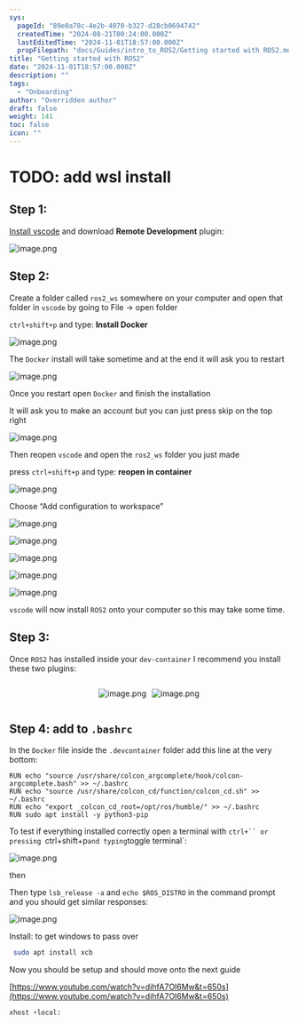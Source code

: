 ```yaml
---
sys:
  pageId: "89e0a78c-4e2b-4070-b327-d28cb0694742"
  createdTime: "2024-08-21T00:24:00.000Z"
  lastEditedTime: "2024-11-01T18:57:00.000Z"
  propFilepath: "docs/Guides/intro_to_ROS2/Getting started with ROS2.md"
title: "Getting started with ROS2"
date: "2024-11-01T18:57:00.000Z"
description: ""
tags:
  - "Onboarding"
author: "Overridden author"
draft: false
weight: 141
toc: false
icon: ""
---
```


# TODO: add wsl install

## Step 1:

[Install vscode](https://code.visualstudio.com/download) and download **Remote Development** plugin:

![image.png](https://prod-files-secure.s3.us-west-2.amazonaws.com/d518164a-d88e-44d1-a4ee-3adb3bd8bce0/efb52993-1881-4a40-b95e-6f020334f022/image.png?X-Amz-Algorithm=AWS4-HMAC-SHA256&X-Amz-Content-Sha256=UNSIGNED-PAYLOAD&X-Amz-Credential=ASIAZI2LB466WLYU5RP5%2F20250405%2Fus-west-2%2Fs3%2Faws4_request&X-Amz-Date=20250405T180938Z&X-Amz-Expires=3600&X-Amz-Security-Token=IQoJb3JpZ2luX2VjELn%2F%2F%2F%2F%2F%2F%2F%2F%2F%2FwEaCXVzLXdlc3QtMiJHMEUCIAvEUYhZL%2F%2BD6VDXkA8qJ%2BX%2FU5rBSDrwE3TpjKzRLWP1AiEAmIQ4sj6YjsXtQzyroujdDvuzjNjsinRahs6eHo4Bdcwq%2FwMIMhAAGgw2Mzc0MjMxODM4MDUiDKViTHbtmgstWkpuCCrcA0ZxUKPGrTTFTjQF9ov2EcTfFC6iKQjCKoDXNyoAlY0YTgpia2fMInkF%2FRcB3hrUgqtEPSIOO1oEkmzWmBa076BXiu4XCmZMgM7l%2F7CAGYJaGTkAX7yZxxJkYeI3GJeYQQkThDledSQpxYzVl3b66A1wcxpPSjWaBX3x97D9%2B%2FE19lxMSq9%2FpZsfWwmhCSUY2nZ5ZFPk1daOnXAgsUMuaYnc2bVR7ZgQy%2BH3DfT3sl%2FFDwqsIulVRoNkWFRJUvjx30q%2B%2BViSZSfHRlzQJ%2BzuHV2mxEucnf1LLwpm0Iilmzi8Vgk5bwOy1Up3Uf%2BazgEbI6x4hzjC3%2Fv6ZxSPY00SHzJdrAt%2F3L08JNKhjDWvayK8tFGkge7YtFHcYHDs7UCS9iGHsdRwaCFdaxBQw0zGUXfIQz0FbkME6I2Gp624d8cz%2B6iCWTzrfjidM%2F4qzjFbGXI5qshPcNhgUd19LTtb5a271vUmYVbv7jyPqFQgYW%2F2GSW%2Flk4w8DJAmxlnMSlDB%2BIWl15do%2Bc64r1e%2BonlmqE2FjALw82BAF3bfdhLBOX%2FE2Z2X7Odn0eXIu8g1jTZogPXhxkuRevKH0IHDpKY8%2FgF%2BptnLjm8d0OOEvYx6YIAwJjbB2%2B7ai8fwR7gMOjHxb8GOqUBcDkQPKFLCme3%2FoYa9MHyx%2FZcOPi6eABCprR5xiSrjRQsMQ72u%2BKXhWXj8l2G%2F%2FuLRmLi4FDeYYN9c5j4PXJPFxLzdwAu%2FG95iJ%2B5tcmrj5X6I8DFwQxiDC5eDFHbxaA5b5dx0DgA19XZPbbczbkGFykiAiP6dbGLSGkVFLc7f42l0ik0uqep83NiNbaMzRhoEJey4KFexHer%2BbTw5HvsLZr1NB4G&X-Amz-Signature=c0b075a9d0d57a2c971973533048e47521b5ab3e669e7d148e8f75d66088e57e&X-Amz-SignedHeaders=host&x-id=GetObject)

## Step 2:

Create a folder called `ros2_ws` somewhere on your computer and open that folder in `vscode` by going to File → open folder 

`ctrl+shift+p` and type: **Install Docker**

![image.png](https://prod-files-secure.s3.us-west-2.amazonaws.com/d518164a-d88e-44d1-a4ee-3adb3bd8bce0/2269dc0e-1cd5-47ff-bceb-c04ad9b2eab0/image.png?X-Amz-Algorithm=AWS4-HMAC-SHA256&X-Amz-Content-Sha256=UNSIGNED-PAYLOAD&X-Amz-Credential=ASIAZI2LB466WLYU5RP5%2F20250405%2Fus-west-2%2Fs3%2Faws4_request&X-Amz-Date=20250405T180938Z&X-Amz-Expires=3600&X-Amz-Security-Token=IQoJb3JpZ2luX2VjELn%2F%2F%2F%2F%2F%2F%2F%2F%2F%2FwEaCXVzLXdlc3QtMiJHMEUCIAvEUYhZL%2F%2BD6VDXkA8qJ%2BX%2FU5rBSDrwE3TpjKzRLWP1AiEAmIQ4sj6YjsXtQzyroujdDvuzjNjsinRahs6eHo4Bdcwq%2FwMIMhAAGgw2Mzc0MjMxODM4MDUiDKViTHbtmgstWkpuCCrcA0ZxUKPGrTTFTjQF9ov2EcTfFC6iKQjCKoDXNyoAlY0YTgpia2fMInkF%2FRcB3hrUgqtEPSIOO1oEkmzWmBa076BXiu4XCmZMgM7l%2F7CAGYJaGTkAX7yZxxJkYeI3GJeYQQkThDledSQpxYzVl3b66A1wcxpPSjWaBX3x97D9%2B%2FE19lxMSq9%2FpZsfWwmhCSUY2nZ5ZFPk1daOnXAgsUMuaYnc2bVR7ZgQy%2BH3DfT3sl%2FFDwqsIulVRoNkWFRJUvjx30q%2B%2BViSZSfHRlzQJ%2BzuHV2mxEucnf1LLwpm0Iilmzi8Vgk5bwOy1Up3Uf%2BazgEbI6x4hzjC3%2Fv6ZxSPY00SHzJdrAt%2F3L08JNKhjDWvayK8tFGkge7YtFHcYHDs7UCS9iGHsdRwaCFdaxBQw0zGUXfIQz0FbkME6I2Gp624d8cz%2B6iCWTzrfjidM%2F4qzjFbGXI5qshPcNhgUd19LTtb5a271vUmYVbv7jyPqFQgYW%2F2GSW%2Flk4w8DJAmxlnMSlDB%2BIWl15do%2Bc64r1e%2BonlmqE2FjALw82BAF3bfdhLBOX%2FE2Z2X7Odn0eXIu8g1jTZogPXhxkuRevKH0IHDpKY8%2FgF%2BptnLjm8d0OOEvYx6YIAwJjbB2%2B7ai8fwR7gMOjHxb8GOqUBcDkQPKFLCme3%2FoYa9MHyx%2FZcOPi6eABCprR5xiSrjRQsMQ72u%2BKXhWXj8l2G%2F%2FuLRmLi4FDeYYN9c5j4PXJPFxLzdwAu%2FG95iJ%2B5tcmrj5X6I8DFwQxiDC5eDFHbxaA5b5dx0DgA19XZPbbczbkGFykiAiP6dbGLSGkVFLc7f42l0ik0uqep83NiNbaMzRhoEJey4KFexHer%2BbTw5HvsLZr1NB4G&X-Amz-Signature=07f7bc2da86f36087ae8ff91556f4dfa1c98723767a9dac5dadbc586b8ceb5b3&X-Amz-SignedHeaders=host&x-id=GetObject)

The `Docker` install will take sometime and at the end it will ask you to restart

![image.png](https://prod-files-secure.s3.us-west-2.amazonaws.com/d518164a-d88e-44d1-a4ee-3adb3bd8bce0/ed233f78-be33-4b1f-b89c-9c346c0e961e/image.png?X-Amz-Algorithm=AWS4-HMAC-SHA256&X-Amz-Content-Sha256=UNSIGNED-PAYLOAD&X-Amz-Credential=ASIAZI2LB466WLYU5RP5%2F20250405%2Fus-west-2%2Fs3%2Faws4_request&X-Amz-Date=20250405T180938Z&X-Amz-Expires=3600&X-Amz-Security-Token=IQoJb3JpZ2luX2VjELn%2F%2F%2F%2F%2F%2F%2F%2F%2F%2FwEaCXVzLXdlc3QtMiJHMEUCIAvEUYhZL%2F%2BD6VDXkA8qJ%2BX%2FU5rBSDrwE3TpjKzRLWP1AiEAmIQ4sj6YjsXtQzyroujdDvuzjNjsinRahs6eHo4Bdcwq%2FwMIMhAAGgw2Mzc0MjMxODM4MDUiDKViTHbtmgstWkpuCCrcA0ZxUKPGrTTFTjQF9ov2EcTfFC6iKQjCKoDXNyoAlY0YTgpia2fMInkF%2FRcB3hrUgqtEPSIOO1oEkmzWmBa076BXiu4XCmZMgM7l%2F7CAGYJaGTkAX7yZxxJkYeI3GJeYQQkThDledSQpxYzVl3b66A1wcxpPSjWaBX3x97D9%2B%2FE19lxMSq9%2FpZsfWwmhCSUY2nZ5ZFPk1daOnXAgsUMuaYnc2bVR7ZgQy%2BH3DfT3sl%2FFDwqsIulVRoNkWFRJUvjx30q%2B%2BViSZSfHRlzQJ%2BzuHV2mxEucnf1LLwpm0Iilmzi8Vgk5bwOy1Up3Uf%2BazgEbI6x4hzjC3%2Fv6ZxSPY00SHzJdrAt%2F3L08JNKhjDWvayK8tFGkge7YtFHcYHDs7UCS9iGHsdRwaCFdaxBQw0zGUXfIQz0FbkME6I2Gp624d8cz%2B6iCWTzrfjidM%2F4qzjFbGXI5qshPcNhgUd19LTtb5a271vUmYVbv7jyPqFQgYW%2F2GSW%2Flk4w8DJAmxlnMSlDB%2BIWl15do%2Bc64r1e%2BonlmqE2FjALw82BAF3bfdhLBOX%2FE2Z2X7Odn0eXIu8g1jTZogPXhxkuRevKH0IHDpKY8%2FgF%2BptnLjm8d0OOEvYx6YIAwJjbB2%2B7ai8fwR7gMOjHxb8GOqUBcDkQPKFLCme3%2FoYa9MHyx%2FZcOPi6eABCprR5xiSrjRQsMQ72u%2BKXhWXj8l2G%2F%2FuLRmLi4FDeYYN9c5j4PXJPFxLzdwAu%2FG95iJ%2B5tcmrj5X6I8DFwQxiDC5eDFHbxaA5b5dx0DgA19XZPbbczbkGFykiAiP6dbGLSGkVFLc7f42l0ik0uqep83NiNbaMzRhoEJey4KFexHer%2BbTw5HvsLZr1NB4G&X-Amz-Signature=a0f131c462f24a60403a00a7ae3652f0253b60fc4fc762a4e24fe39368c2711d&X-Amz-SignedHeaders=host&x-id=GetObject)

Once you restart open `Docker` and finish the installation

It will ask you to make an account but you can just press skip on the top right

![image.png](https://prod-files-secure.s3.us-west-2.amazonaws.com/d518164a-d88e-44d1-a4ee-3adb3bd8bce0/21010ad9-1659-4fd9-9f59-9932a09b2a3d/image.png?X-Amz-Algorithm=AWS4-HMAC-SHA256&X-Amz-Content-Sha256=UNSIGNED-PAYLOAD&X-Amz-Credential=ASIAZI2LB466WLYU5RP5%2F20250405%2Fus-west-2%2Fs3%2Faws4_request&X-Amz-Date=20250405T180938Z&X-Amz-Expires=3600&X-Amz-Security-Token=IQoJb3JpZ2luX2VjELn%2F%2F%2F%2F%2F%2F%2F%2F%2F%2FwEaCXVzLXdlc3QtMiJHMEUCIAvEUYhZL%2F%2BD6VDXkA8qJ%2BX%2FU5rBSDrwE3TpjKzRLWP1AiEAmIQ4sj6YjsXtQzyroujdDvuzjNjsinRahs6eHo4Bdcwq%2FwMIMhAAGgw2Mzc0MjMxODM4MDUiDKViTHbtmgstWkpuCCrcA0ZxUKPGrTTFTjQF9ov2EcTfFC6iKQjCKoDXNyoAlY0YTgpia2fMInkF%2FRcB3hrUgqtEPSIOO1oEkmzWmBa076BXiu4XCmZMgM7l%2F7CAGYJaGTkAX7yZxxJkYeI3GJeYQQkThDledSQpxYzVl3b66A1wcxpPSjWaBX3x97D9%2B%2FE19lxMSq9%2FpZsfWwmhCSUY2nZ5ZFPk1daOnXAgsUMuaYnc2bVR7ZgQy%2BH3DfT3sl%2FFDwqsIulVRoNkWFRJUvjx30q%2B%2BViSZSfHRlzQJ%2BzuHV2mxEucnf1LLwpm0Iilmzi8Vgk5bwOy1Up3Uf%2BazgEbI6x4hzjC3%2Fv6ZxSPY00SHzJdrAt%2F3L08JNKhjDWvayK8tFGkge7YtFHcYHDs7UCS9iGHsdRwaCFdaxBQw0zGUXfIQz0FbkME6I2Gp624d8cz%2B6iCWTzrfjidM%2F4qzjFbGXI5qshPcNhgUd19LTtb5a271vUmYVbv7jyPqFQgYW%2F2GSW%2Flk4w8DJAmxlnMSlDB%2BIWl15do%2Bc64r1e%2BonlmqE2FjALw82BAF3bfdhLBOX%2FE2Z2X7Odn0eXIu8g1jTZogPXhxkuRevKH0IHDpKY8%2FgF%2BptnLjm8d0OOEvYx6YIAwJjbB2%2B7ai8fwR7gMOjHxb8GOqUBcDkQPKFLCme3%2FoYa9MHyx%2FZcOPi6eABCprR5xiSrjRQsMQ72u%2BKXhWXj8l2G%2F%2FuLRmLi4FDeYYN9c5j4PXJPFxLzdwAu%2FG95iJ%2B5tcmrj5X6I8DFwQxiDC5eDFHbxaA5b5dx0DgA19XZPbbczbkGFykiAiP6dbGLSGkVFLc7f42l0ik0uqep83NiNbaMzRhoEJey4KFexHer%2BbTw5HvsLZr1NB4G&X-Amz-Signature=d17a632c79aa0ed288111043572d3a30e7bc21891160d3810b05c11c1cf032d1&X-Amz-SignedHeaders=host&x-id=GetObject)

Then reopen `vscode` and open the `ros2_ws` folder you just made

press `ctrl+shift+p` and type: **reopen in container**

![image.png](https://prod-files-secure.s3.us-west-2.amazonaws.com/d518164a-d88e-44d1-a4ee-3adb3bd8bce0/4e93b8c2-41ad-488c-8095-c74205196118/image.png?X-Amz-Algorithm=AWS4-HMAC-SHA256&X-Amz-Content-Sha256=UNSIGNED-PAYLOAD&X-Amz-Credential=ASIAZI2LB466WLYU5RP5%2F20250405%2Fus-west-2%2Fs3%2Faws4_request&X-Amz-Date=20250405T180938Z&X-Amz-Expires=3600&X-Amz-Security-Token=IQoJb3JpZ2luX2VjELn%2F%2F%2F%2F%2F%2F%2F%2F%2F%2FwEaCXVzLXdlc3QtMiJHMEUCIAvEUYhZL%2F%2BD6VDXkA8qJ%2BX%2FU5rBSDrwE3TpjKzRLWP1AiEAmIQ4sj6YjsXtQzyroujdDvuzjNjsinRahs6eHo4Bdcwq%2FwMIMhAAGgw2Mzc0MjMxODM4MDUiDKViTHbtmgstWkpuCCrcA0ZxUKPGrTTFTjQF9ov2EcTfFC6iKQjCKoDXNyoAlY0YTgpia2fMInkF%2FRcB3hrUgqtEPSIOO1oEkmzWmBa076BXiu4XCmZMgM7l%2F7CAGYJaGTkAX7yZxxJkYeI3GJeYQQkThDledSQpxYzVl3b66A1wcxpPSjWaBX3x97D9%2B%2FE19lxMSq9%2FpZsfWwmhCSUY2nZ5ZFPk1daOnXAgsUMuaYnc2bVR7ZgQy%2BH3DfT3sl%2FFDwqsIulVRoNkWFRJUvjx30q%2B%2BViSZSfHRlzQJ%2BzuHV2mxEucnf1LLwpm0Iilmzi8Vgk5bwOy1Up3Uf%2BazgEbI6x4hzjC3%2Fv6ZxSPY00SHzJdrAt%2F3L08JNKhjDWvayK8tFGkge7YtFHcYHDs7UCS9iGHsdRwaCFdaxBQw0zGUXfIQz0FbkME6I2Gp624d8cz%2B6iCWTzrfjidM%2F4qzjFbGXI5qshPcNhgUd19LTtb5a271vUmYVbv7jyPqFQgYW%2F2GSW%2Flk4w8DJAmxlnMSlDB%2BIWl15do%2Bc64r1e%2BonlmqE2FjALw82BAF3bfdhLBOX%2FE2Z2X7Odn0eXIu8g1jTZogPXhxkuRevKH0IHDpKY8%2FgF%2BptnLjm8d0OOEvYx6YIAwJjbB2%2B7ai8fwR7gMOjHxb8GOqUBcDkQPKFLCme3%2FoYa9MHyx%2FZcOPi6eABCprR5xiSrjRQsMQ72u%2BKXhWXj8l2G%2F%2FuLRmLi4FDeYYN9c5j4PXJPFxLzdwAu%2FG95iJ%2B5tcmrj5X6I8DFwQxiDC5eDFHbxaA5b5dx0DgA19XZPbbczbkGFykiAiP6dbGLSGkVFLc7f42l0ik0uqep83NiNbaMzRhoEJey4KFexHer%2BbTw5HvsLZr1NB4G&X-Amz-Signature=c6489a7f387b7361f9342ef1b6688268a5399d54dc2b9b60546e0457db06492f&X-Amz-SignedHeaders=host&x-id=GetObject)

Choose “Add configuration to workspace”

![image.png](https://prod-files-secure.s3.us-west-2.amazonaws.com/d518164a-d88e-44d1-a4ee-3adb3bd8bce0/9560b282-5060-4989-ba37-97e7b2c22476/image.png?X-Amz-Algorithm=AWS4-HMAC-SHA256&X-Amz-Content-Sha256=UNSIGNED-PAYLOAD&X-Amz-Credential=ASIAZI2LB466WLYU5RP5%2F20250405%2Fus-west-2%2Fs3%2Faws4_request&X-Amz-Date=20250405T180938Z&X-Amz-Expires=3600&X-Amz-Security-Token=IQoJb3JpZ2luX2VjELn%2F%2F%2F%2F%2F%2F%2F%2F%2F%2FwEaCXVzLXdlc3QtMiJHMEUCIAvEUYhZL%2F%2BD6VDXkA8qJ%2BX%2FU5rBSDrwE3TpjKzRLWP1AiEAmIQ4sj6YjsXtQzyroujdDvuzjNjsinRahs6eHo4Bdcwq%2FwMIMhAAGgw2Mzc0MjMxODM4MDUiDKViTHbtmgstWkpuCCrcA0ZxUKPGrTTFTjQF9ov2EcTfFC6iKQjCKoDXNyoAlY0YTgpia2fMInkF%2FRcB3hrUgqtEPSIOO1oEkmzWmBa076BXiu4XCmZMgM7l%2F7CAGYJaGTkAX7yZxxJkYeI3GJeYQQkThDledSQpxYzVl3b66A1wcxpPSjWaBX3x97D9%2B%2FE19lxMSq9%2FpZsfWwmhCSUY2nZ5ZFPk1daOnXAgsUMuaYnc2bVR7ZgQy%2BH3DfT3sl%2FFDwqsIulVRoNkWFRJUvjx30q%2B%2BViSZSfHRlzQJ%2BzuHV2mxEucnf1LLwpm0Iilmzi8Vgk5bwOy1Up3Uf%2BazgEbI6x4hzjC3%2Fv6ZxSPY00SHzJdrAt%2F3L08JNKhjDWvayK8tFGkge7YtFHcYHDs7UCS9iGHsdRwaCFdaxBQw0zGUXfIQz0FbkME6I2Gp624d8cz%2B6iCWTzrfjidM%2F4qzjFbGXI5qshPcNhgUd19LTtb5a271vUmYVbv7jyPqFQgYW%2F2GSW%2Flk4w8DJAmxlnMSlDB%2BIWl15do%2Bc64r1e%2BonlmqE2FjALw82BAF3bfdhLBOX%2FE2Z2X7Odn0eXIu8g1jTZogPXhxkuRevKH0IHDpKY8%2FgF%2BptnLjm8d0OOEvYx6YIAwJjbB2%2B7ai8fwR7gMOjHxb8GOqUBcDkQPKFLCme3%2FoYa9MHyx%2FZcOPi6eABCprR5xiSrjRQsMQ72u%2BKXhWXj8l2G%2F%2FuLRmLi4FDeYYN9c5j4PXJPFxLzdwAu%2FG95iJ%2B5tcmrj5X6I8DFwQxiDC5eDFHbxaA5b5dx0DgA19XZPbbczbkGFykiAiP6dbGLSGkVFLc7f42l0ik0uqep83NiNbaMzRhoEJey4KFexHer%2BbTw5HvsLZr1NB4G&X-Amz-Signature=91071bbbddc910a7dc7b48a3f7ecaf7eb1ca68653c0713b51a1a52e912b8bc32&X-Amz-SignedHeaders=host&x-id=GetObject)

![image.png](https://prod-files-secure.s3.us-west-2.amazonaws.com/d518164a-d88e-44d1-a4ee-3adb3bd8bce0/2ee63f81-886b-48e8-a553-dc6e5eac99e4/image.png?X-Amz-Algorithm=AWS4-HMAC-SHA256&X-Amz-Content-Sha256=UNSIGNED-PAYLOAD&X-Amz-Credential=ASIAZI2LB466WLYU5RP5%2F20250405%2Fus-west-2%2Fs3%2Faws4_request&X-Amz-Date=20250405T180938Z&X-Amz-Expires=3600&X-Amz-Security-Token=IQoJb3JpZ2luX2VjELn%2F%2F%2F%2F%2F%2F%2F%2F%2F%2FwEaCXVzLXdlc3QtMiJHMEUCIAvEUYhZL%2F%2BD6VDXkA8qJ%2BX%2FU5rBSDrwE3TpjKzRLWP1AiEAmIQ4sj6YjsXtQzyroujdDvuzjNjsinRahs6eHo4Bdcwq%2FwMIMhAAGgw2Mzc0MjMxODM4MDUiDKViTHbtmgstWkpuCCrcA0ZxUKPGrTTFTjQF9ov2EcTfFC6iKQjCKoDXNyoAlY0YTgpia2fMInkF%2FRcB3hrUgqtEPSIOO1oEkmzWmBa076BXiu4XCmZMgM7l%2F7CAGYJaGTkAX7yZxxJkYeI3GJeYQQkThDledSQpxYzVl3b66A1wcxpPSjWaBX3x97D9%2B%2FE19lxMSq9%2FpZsfWwmhCSUY2nZ5ZFPk1daOnXAgsUMuaYnc2bVR7ZgQy%2BH3DfT3sl%2FFDwqsIulVRoNkWFRJUvjx30q%2B%2BViSZSfHRlzQJ%2BzuHV2mxEucnf1LLwpm0Iilmzi8Vgk5bwOy1Up3Uf%2BazgEbI6x4hzjC3%2Fv6ZxSPY00SHzJdrAt%2F3L08JNKhjDWvayK8tFGkge7YtFHcYHDs7UCS9iGHsdRwaCFdaxBQw0zGUXfIQz0FbkME6I2Gp624d8cz%2B6iCWTzrfjidM%2F4qzjFbGXI5qshPcNhgUd19LTtb5a271vUmYVbv7jyPqFQgYW%2F2GSW%2Flk4w8DJAmxlnMSlDB%2BIWl15do%2Bc64r1e%2BonlmqE2FjALw82BAF3bfdhLBOX%2FE2Z2X7Odn0eXIu8g1jTZogPXhxkuRevKH0IHDpKY8%2FgF%2BptnLjm8d0OOEvYx6YIAwJjbB2%2B7ai8fwR7gMOjHxb8GOqUBcDkQPKFLCme3%2FoYa9MHyx%2FZcOPi6eABCprR5xiSrjRQsMQ72u%2BKXhWXj8l2G%2F%2FuLRmLi4FDeYYN9c5j4PXJPFxLzdwAu%2FG95iJ%2B5tcmrj5X6I8DFwQxiDC5eDFHbxaA5b5dx0DgA19XZPbbczbkGFykiAiP6dbGLSGkVFLc7f42l0ik0uqep83NiNbaMzRhoEJey4KFexHer%2BbTw5HvsLZr1NB4G&X-Amz-Signature=24e28794d3090add5d282ee64898bb4ff1a1eee1ef4a82d12eae3a4290acd13e&X-Amz-SignedHeaders=host&x-id=GetObject)

![image.png](https://prod-files-secure.s3.us-west-2.amazonaws.com/d518164a-d88e-44d1-a4ee-3adb3bd8bce0/ae1580b2-b048-407e-aed9-b584224a7a04/image.png?X-Amz-Algorithm=AWS4-HMAC-SHA256&X-Amz-Content-Sha256=UNSIGNED-PAYLOAD&X-Amz-Credential=ASIAZI2LB466WLYU5RP5%2F20250405%2Fus-west-2%2Fs3%2Faws4_request&X-Amz-Date=20250405T180938Z&X-Amz-Expires=3600&X-Amz-Security-Token=IQoJb3JpZ2luX2VjELn%2F%2F%2F%2F%2F%2F%2F%2F%2F%2FwEaCXVzLXdlc3QtMiJHMEUCIAvEUYhZL%2F%2BD6VDXkA8qJ%2BX%2FU5rBSDrwE3TpjKzRLWP1AiEAmIQ4sj6YjsXtQzyroujdDvuzjNjsinRahs6eHo4Bdcwq%2FwMIMhAAGgw2Mzc0MjMxODM4MDUiDKViTHbtmgstWkpuCCrcA0ZxUKPGrTTFTjQF9ov2EcTfFC6iKQjCKoDXNyoAlY0YTgpia2fMInkF%2FRcB3hrUgqtEPSIOO1oEkmzWmBa076BXiu4XCmZMgM7l%2F7CAGYJaGTkAX7yZxxJkYeI3GJeYQQkThDledSQpxYzVl3b66A1wcxpPSjWaBX3x97D9%2B%2FE19lxMSq9%2FpZsfWwmhCSUY2nZ5ZFPk1daOnXAgsUMuaYnc2bVR7ZgQy%2BH3DfT3sl%2FFDwqsIulVRoNkWFRJUvjx30q%2B%2BViSZSfHRlzQJ%2BzuHV2mxEucnf1LLwpm0Iilmzi8Vgk5bwOy1Up3Uf%2BazgEbI6x4hzjC3%2Fv6ZxSPY00SHzJdrAt%2F3L08JNKhjDWvayK8tFGkge7YtFHcYHDs7UCS9iGHsdRwaCFdaxBQw0zGUXfIQz0FbkME6I2Gp624d8cz%2B6iCWTzrfjidM%2F4qzjFbGXI5qshPcNhgUd19LTtb5a271vUmYVbv7jyPqFQgYW%2F2GSW%2Flk4w8DJAmxlnMSlDB%2BIWl15do%2Bc64r1e%2BonlmqE2FjALw82BAF3bfdhLBOX%2FE2Z2X7Odn0eXIu8g1jTZogPXhxkuRevKH0IHDpKY8%2FgF%2BptnLjm8d0OOEvYx6YIAwJjbB2%2B7ai8fwR7gMOjHxb8GOqUBcDkQPKFLCme3%2FoYa9MHyx%2FZcOPi6eABCprR5xiSrjRQsMQ72u%2BKXhWXj8l2G%2F%2FuLRmLi4FDeYYN9c5j4PXJPFxLzdwAu%2FG95iJ%2B5tcmrj5X6I8DFwQxiDC5eDFHbxaA5b5dx0DgA19XZPbbczbkGFykiAiP6dbGLSGkVFLc7f42l0ik0uqep83NiNbaMzRhoEJey4KFexHer%2BbTw5HvsLZr1NB4G&X-Amz-Signature=bfa8ba9ac62bc569c703d18ab6118a9a234581ddb4e98a0be9f3edcdc46895d6&X-Amz-SignedHeaders=host&x-id=GetObject)

![image.png](https://prod-files-secure.s3.us-west-2.amazonaws.com/d518164a-d88e-44d1-a4ee-3adb3bd8bce0/53255b28-f75e-430f-b9e3-c0ac8577e42b/image.png?X-Amz-Algorithm=AWS4-HMAC-SHA256&X-Amz-Content-Sha256=UNSIGNED-PAYLOAD&X-Amz-Credential=ASIAZI2LB466WLYU5RP5%2F20250405%2Fus-west-2%2Fs3%2Faws4_request&X-Amz-Date=20250405T180938Z&X-Amz-Expires=3600&X-Amz-Security-Token=IQoJb3JpZ2luX2VjELn%2F%2F%2F%2F%2F%2F%2F%2F%2F%2FwEaCXVzLXdlc3QtMiJHMEUCIAvEUYhZL%2F%2BD6VDXkA8qJ%2BX%2FU5rBSDrwE3TpjKzRLWP1AiEAmIQ4sj6YjsXtQzyroujdDvuzjNjsinRahs6eHo4Bdcwq%2FwMIMhAAGgw2Mzc0MjMxODM4MDUiDKViTHbtmgstWkpuCCrcA0ZxUKPGrTTFTjQF9ov2EcTfFC6iKQjCKoDXNyoAlY0YTgpia2fMInkF%2FRcB3hrUgqtEPSIOO1oEkmzWmBa076BXiu4XCmZMgM7l%2F7CAGYJaGTkAX7yZxxJkYeI3GJeYQQkThDledSQpxYzVl3b66A1wcxpPSjWaBX3x97D9%2B%2FE19lxMSq9%2FpZsfWwmhCSUY2nZ5ZFPk1daOnXAgsUMuaYnc2bVR7ZgQy%2BH3DfT3sl%2FFDwqsIulVRoNkWFRJUvjx30q%2B%2BViSZSfHRlzQJ%2BzuHV2mxEucnf1LLwpm0Iilmzi8Vgk5bwOy1Up3Uf%2BazgEbI6x4hzjC3%2Fv6ZxSPY00SHzJdrAt%2F3L08JNKhjDWvayK8tFGkge7YtFHcYHDs7UCS9iGHsdRwaCFdaxBQw0zGUXfIQz0FbkME6I2Gp624d8cz%2B6iCWTzrfjidM%2F4qzjFbGXI5qshPcNhgUd19LTtb5a271vUmYVbv7jyPqFQgYW%2F2GSW%2Flk4w8DJAmxlnMSlDB%2BIWl15do%2Bc64r1e%2BonlmqE2FjALw82BAF3bfdhLBOX%2FE2Z2X7Odn0eXIu8g1jTZogPXhxkuRevKH0IHDpKY8%2FgF%2BptnLjm8d0OOEvYx6YIAwJjbB2%2B7ai8fwR7gMOjHxb8GOqUBcDkQPKFLCme3%2FoYa9MHyx%2FZcOPi6eABCprR5xiSrjRQsMQ72u%2BKXhWXj8l2G%2F%2FuLRmLi4FDeYYN9c5j4PXJPFxLzdwAu%2FG95iJ%2B5tcmrj5X6I8DFwQxiDC5eDFHbxaA5b5dx0DgA19XZPbbczbkGFykiAiP6dbGLSGkVFLc7f42l0ik0uqep83NiNbaMzRhoEJey4KFexHer%2BbTw5HvsLZr1NB4G&X-Amz-Signature=f78aed831762cfccf17ff8f55e9127bb8d932e619fbc4afdad9157a215b88171&X-Amz-SignedHeaders=host&x-id=GetObject)

![image.png](https://prod-files-secure.s3.us-west-2.amazonaws.com/d518164a-d88e-44d1-a4ee-3adb3bd8bce0/7c562767-5af9-4ffb-97d1-327bcdf4ee00/image.png?X-Amz-Algorithm=AWS4-HMAC-SHA256&X-Amz-Content-Sha256=UNSIGNED-PAYLOAD&X-Amz-Credential=ASIAZI2LB466WLYU5RP5%2F20250405%2Fus-west-2%2Fs3%2Faws4_request&X-Amz-Date=20250405T180938Z&X-Amz-Expires=3600&X-Amz-Security-Token=IQoJb3JpZ2luX2VjELn%2F%2F%2F%2F%2F%2F%2F%2F%2F%2FwEaCXVzLXdlc3QtMiJHMEUCIAvEUYhZL%2F%2BD6VDXkA8qJ%2BX%2FU5rBSDrwE3TpjKzRLWP1AiEAmIQ4sj6YjsXtQzyroujdDvuzjNjsinRahs6eHo4Bdcwq%2FwMIMhAAGgw2Mzc0MjMxODM4MDUiDKViTHbtmgstWkpuCCrcA0ZxUKPGrTTFTjQF9ov2EcTfFC6iKQjCKoDXNyoAlY0YTgpia2fMInkF%2FRcB3hrUgqtEPSIOO1oEkmzWmBa076BXiu4XCmZMgM7l%2F7CAGYJaGTkAX7yZxxJkYeI3GJeYQQkThDledSQpxYzVl3b66A1wcxpPSjWaBX3x97D9%2B%2FE19lxMSq9%2FpZsfWwmhCSUY2nZ5ZFPk1daOnXAgsUMuaYnc2bVR7ZgQy%2BH3DfT3sl%2FFDwqsIulVRoNkWFRJUvjx30q%2B%2BViSZSfHRlzQJ%2BzuHV2mxEucnf1LLwpm0Iilmzi8Vgk5bwOy1Up3Uf%2BazgEbI6x4hzjC3%2Fv6ZxSPY00SHzJdrAt%2F3L08JNKhjDWvayK8tFGkge7YtFHcYHDs7UCS9iGHsdRwaCFdaxBQw0zGUXfIQz0FbkME6I2Gp624d8cz%2B6iCWTzrfjidM%2F4qzjFbGXI5qshPcNhgUd19LTtb5a271vUmYVbv7jyPqFQgYW%2F2GSW%2Flk4w8DJAmxlnMSlDB%2BIWl15do%2Bc64r1e%2BonlmqE2FjALw82BAF3bfdhLBOX%2FE2Z2X7Odn0eXIu8g1jTZogPXhxkuRevKH0IHDpKY8%2FgF%2BptnLjm8d0OOEvYx6YIAwJjbB2%2B7ai8fwR7gMOjHxb8GOqUBcDkQPKFLCme3%2FoYa9MHyx%2FZcOPi6eABCprR5xiSrjRQsMQ72u%2BKXhWXj8l2G%2F%2FuLRmLi4FDeYYN9c5j4PXJPFxLzdwAu%2FG95iJ%2B5tcmrj5X6I8DFwQxiDC5eDFHbxaA5b5dx0DgA19XZPbbczbkGFykiAiP6dbGLSGkVFLc7f42l0ik0uqep83NiNbaMzRhoEJey4KFexHer%2BbTw5HvsLZr1NB4G&X-Amz-Signature=140fecb83b764bd6e74c501b6720201f0c7774e00f81d3110874f3129ffe8ac8&X-Amz-SignedHeaders=host&x-id=GetObject)

`vscode` will now install `ROS2` onto your computer so this may take some time.

## Step 3:

Once `ROS2` has installed inside your `dev-container` I recommend you install these two plugins:

<div style="display: flex;flex-direction: row; column-gap:10px; max-width: 630px;justify-content: center;">
<div>

![image.png](https://prod-files-secure.s3.us-west-2.amazonaws.com/d518164a-d88e-44d1-a4ee-3adb3bd8bce0/3fc3d550-5a54-4ba1-ba6b-faa01cdb7369/image.png?X-Amz-Algorithm=AWS4-HMAC-SHA256&X-Amz-Content-Sha256=UNSIGNED-PAYLOAD&X-Amz-Credential=ASIAZI2LB466R25GHVH7%2F20250405%2Fus-west-2%2Fs3%2Faws4_request&X-Amz-Date=20250405T180943Z&X-Amz-Expires=3600&X-Amz-Security-Token=IQoJb3JpZ2luX2VjELn%2F%2F%2F%2F%2F%2F%2F%2F%2F%2FwEaCXVzLXdlc3QtMiJHMEUCIDedEeEcnOQUJcXP0K5sfCL19LxP0M%2FipBco%2Bcy7ieYuAiEAm1dAWFI8YK7d0YVGyIkjRBGgVVRI6PdTL8WYTOBy5KMq%2FwMIMhAAGgw2Mzc0MjMxODM4MDUiDESuMPAdMCw53dnYMSrcA0GOF%2F1Z1jZGsCUejJeSgYDuekDKNRW9Zle4DQw7Ubt5bPxg7K0A2yU1aFtJMLrF6pts9K9RiKMc02YKo%2BgrV1XKKGexiWWxk5KbacGQznMlqUaOU5B1qPe6P%2BjEkXJuBArVl%2F1Oij%2F0n2gmDw7ECVMpY1n%2FB1Dt7pvEN7UiK7Q6r0lmjn1ydPudXvJhScV4v67N2BgerbMR2c%2B93Ltrg7A%2BSvYrzG4sq8blznbYtZ9UXqg1XGmfkz2lXMTQ28aj83k6VSHmyGu162MvCDGvdIlX1p%2FtANRuMQuT938%2Bs%2BX88MLLvz%2Fwb5Edel2XgJRNz%2BEtJM7eLsUAg5wwsLeMbM1Nie1zcJd9%2BAzUqS0GMxwtxUqFGtcN0ySbDqBJ%2BLEGxZz0d7m%2FBiFzgPErhznQH2uMUbl0fWplpr%2FUq1oWp1JdmYX5L4HQ3uyiayDQ19EUnI0r0VedQi%2BNQEiX%2BCn%2FOBmtB5Jy1WG7T8R2kFBMsLQPGx17W28KC1Xb9QeRyDTa9xGfY9nXAtOryrVrJFRWzltFnHzjsVM2ag6RVd8fCCEskIOIxx8hBoUTlj4qSCjcTuo41s9GfeTKR1cg2cKBIOQB4LHgBKC4w6p9EaRI4SK11s275Hbe3toIMrmwMPvHxb8GOqUBghLykAOj5LeZpvai3S1YRBmvEJW8WiMDF%2FnyzQ%2BhXxY4DjM0T4M3JQLFSIbehfNscuFsLK7qq2NKxZpFwElvWxHlt%2BaEnsHqkNTpLOi%2F1MN0SVswgNGAxzFP8wm8qqQ7SISmpbC1nk0KpPsV59PHHtkCQO3hG7v3r1Rc8dhpmi5b7A%2BHZHZSCg8AXVeQFUZziAs8BUgy4Ev1Ua5q9UC4Lh9DCCbf&X-Amz-Signature=d6427290eac2329b1edb617a71648cfd6fb465b80a7341cfc5fb8f7935f005cb&X-Amz-SignedHeaders=host&x-id=GetObject)

</div>
<div>

![image.png](https://prod-files-secure.s3.us-west-2.amazonaws.com/d518164a-d88e-44d1-a4ee-3adb3bd8bce0/d994cc66-13c2-4093-a5a3-f84cf4601a82/image.png?X-Amz-Algorithm=AWS4-HMAC-SHA256&X-Amz-Content-Sha256=UNSIGNED-PAYLOAD&X-Amz-Credential=ASIAZI2LB4667JA2BS73%2F20250405%2Fus-west-2%2Fs3%2Faws4_request&X-Amz-Date=20250405T180944Z&X-Amz-Expires=3600&X-Amz-Security-Token=IQoJb3JpZ2luX2VjELn%2F%2F%2F%2F%2F%2F%2F%2F%2F%2FwEaCXVzLXdlc3QtMiJIMEYCIQDc%2FAiGYDXQSvIGZLmRu0nAyU8FB5q%2BxN112j1EGfo9twIhAMEw8QkCp6WPQbNfGrC%2Bhz%2F%2FQSoUI42kfw4hcoUm8uz2Kv8DCDIQABoMNjM3NDIzMTgzODA1IgzPu0XZj0eJ%2F6j2JpQq3AOMJtNybOlXeHUEALMIIxuIzcVZL9HYJeeQX079PeM8%2BAQVIdstLTWhowrMysdQ5YB0zc1%2FCJ0Y5M55g5LptS86fqsYU15aFhHEwZ9m8TkzWwaDI7Vh8lZWcMycj%2FvOTQPCNDBZuy%2Bhf5Z9ve4XwQmbT91byUwNQS8nVmvNJnrUdytxvwS0NcDqcCGx3iKVgey7A9rIJ0Vl%2B9gCCg4dF%2FNdZIQLaycbZZOxLCGJ0pLhbi2NIA1kBAD1sjGuZiimc4%2FYyIOzsHE%2FBoZIZIucCJq8yTppQTbCZzTwodH7bkOVQyEvLjseR9kk3TSHD4G5cnCJ632emJRApr3DD%2BuF3KMKXaDeQvSfxEYKvnc%2FTr22CCMNvgAWWEo0uUHN6NyRdUKWlvUWCLHNknY%2F%2F4i3FCxVtynDZIMy80qSt9h1wyxt2tv%2BOTAHhCN6uMvdLsN7ik5Amevkt57Z1%2FTY4iVkFWRpc%2F5yHMGaYFwiM2eWhQ82YD0wyGl5%2BIjoPBINAQXQ4p9xY5UDmHXDjgRd1yD%2FyUloz0Ml1qG2Jhn1ztW%2BNpkeX6IaQVGV3FAZM6LL%2BpeOEwgvhNjPpvse2TxQZMJ9bNW%2FejXnFr%2F9U35r6JGx84lpAj30TF4fNfqWcgwmfDD9x8W%2FBjqkAXRtDO%2Bkkg3kpllYJ7%2Bm7jH53QCjk0L9WTJgK1qjMI4GpxuGwo8vUDApekwY5q0LRDwvEn78YbPrKQMX8SGD7iT30ucNRWK5F%2BKsPezRMQ9NUHuxUMznJWvHmUtiKKNbHVxtTM8G%2BwuiP2%2FSjMTW4s%2BYGsRUIyxK2mpgY7PVNOtV7l3eQOFkZ6ucCGPJiPpLnlucPz00qDrLCCfpyh5qsr3mpWLn&X-Amz-Signature=7f5cc85b7ebff539c77f7ea1db82d536636a48db86737d6e01e0241394f8adaa&X-Amz-SignedHeaders=host&x-id=GetObject)

</div>
</div>

## Step 4: add to `.bashrc`

In the `Docker` file inside the `.devcontainer` folder add this line at the very bottom: 

```docker
RUN echo "source /usr/share/colcon_argcomplete/hook/colcon-argcomplete.bash" >> ~/.bashrc
RUN echo "source /usr/share/colcon_cd/function/colcon_cd.sh" >> ~/.bashrc
RUN echo "export _colcon_cd_root=/opt/ros/humble/" >> ~/.bashrc
RUN sudo apt install -y python3-pip 
```

To test if everything installed correctly open a terminal with `ctrl+`` or pressing `ctrl+shift+p` and typing `toggle terminal`:

![image.png](https://prod-files-secure.s3.us-west-2.amazonaws.com/d518164a-d88e-44d1-a4ee-3adb3bd8bce0/6a4943d8-b04e-4c02-9a58-775f3384d1a5/image.png?X-Amz-Algorithm=AWS4-HMAC-SHA256&X-Amz-Content-Sha256=UNSIGNED-PAYLOAD&X-Amz-Credential=ASIAZI2LB466WLYU5RP5%2F20250405%2Fus-west-2%2Fs3%2Faws4_request&X-Amz-Date=20250405T180938Z&X-Amz-Expires=3600&X-Amz-Security-Token=IQoJb3JpZ2luX2VjELn%2F%2F%2F%2F%2F%2F%2F%2F%2F%2FwEaCXVzLXdlc3QtMiJHMEUCIAvEUYhZL%2F%2BD6VDXkA8qJ%2BX%2FU5rBSDrwE3TpjKzRLWP1AiEAmIQ4sj6YjsXtQzyroujdDvuzjNjsinRahs6eHo4Bdcwq%2FwMIMhAAGgw2Mzc0MjMxODM4MDUiDKViTHbtmgstWkpuCCrcA0ZxUKPGrTTFTjQF9ov2EcTfFC6iKQjCKoDXNyoAlY0YTgpia2fMInkF%2FRcB3hrUgqtEPSIOO1oEkmzWmBa076BXiu4XCmZMgM7l%2F7CAGYJaGTkAX7yZxxJkYeI3GJeYQQkThDledSQpxYzVl3b66A1wcxpPSjWaBX3x97D9%2B%2FE19lxMSq9%2FpZsfWwmhCSUY2nZ5ZFPk1daOnXAgsUMuaYnc2bVR7ZgQy%2BH3DfT3sl%2FFDwqsIulVRoNkWFRJUvjx30q%2B%2BViSZSfHRlzQJ%2BzuHV2mxEucnf1LLwpm0Iilmzi8Vgk5bwOy1Up3Uf%2BazgEbI6x4hzjC3%2Fv6ZxSPY00SHzJdrAt%2F3L08JNKhjDWvayK8tFGkge7YtFHcYHDs7UCS9iGHsdRwaCFdaxBQw0zGUXfIQz0FbkME6I2Gp624d8cz%2B6iCWTzrfjidM%2F4qzjFbGXI5qshPcNhgUd19LTtb5a271vUmYVbv7jyPqFQgYW%2F2GSW%2Flk4w8DJAmxlnMSlDB%2BIWl15do%2Bc64r1e%2BonlmqE2FjALw82BAF3bfdhLBOX%2FE2Z2X7Odn0eXIu8g1jTZogPXhxkuRevKH0IHDpKY8%2FgF%2BptnLjm8d0OOEvYx6YIAwJjbB2%2B7ai8fwR7gMOjHxb8GOqUBcDkQPKFLCme3%2FoYa9MHyx%2FZcOPi6eABCprR5xiSrjRQsMQ72u%2BKXhWXj8l2G%2F%2FuLRmLi4FDeYYN9c5j4PXJPFxLzdwAu%2FG95iJ%2B5tcmrj5X6I8DFwQxiDC5eDFHbxaA5b5dx0DgA19XZPbbczbkGFykiAiP6dbGLSGkVFLc7f42l0ik0uqep83NiNbaMzRhoEJey4KFexHer%2BbTw5HvsLZr1NB4G&X-Amz-Signature=1201df0badcb57f61e2729d8a6685aff9e70d3e8b7335573bef389cf3176865b&X-Amz-SignedHeaders=host&x-id=GetObject)

then 

Then type `lsb_release -a` and `echo $ROS_DISTRO` in the command prompt and you should get similar responses:

![image.png](https://prod-files-secure.s3.us-west-2.amazonaws.com/d518164a-d88e-44d1-a4ee-3adb3bd8bce0/3e635dec-a805-4e85-8b9e-d000e5b71a4e/image.png?X-Amz-Algorithm=AWS4-HMAC-SHA256&X-Amz-Content-Sha256=UNSIGNED-PAYLOAD&X-Amz-Credential=ASIAZI2LB466WLYU5RP5%2F20250405%2Fus-west-2%2Fs3%2Faws4_request&X-Amz-Date=20250405T180938Z&X-Amz-Expires=3600&X-Amz-Security-Token=IQoJb3JpZ2luX2VjELn%2F%2F%2F%2F%2F%2F%2F%2F%2F%2FwEaCXVzLXdlc3QtMiJHMEUCIAvEUYhZL%2F%2BD6VDXkA8qJ%2BX%2FU5rBSDrwE3TpjKzRLWP1AiEAmIQ4sj6YjsXtQzyroujdDvuzjNjsinRahs6eHo4Bdcwq%2FwMIMhAAGgw2Mzc0MjMxODM4MDUiDKViTHbtmgstWkpuCCrcA0ZxUKPGrTTFTjQF9ov2EcTfFC6iKQjCKoDXNyoAlY0YTgpia2fMInkF%2FRcB3hrUgqtEPSIOO1oEkmzWmBa076BXiu4XCmZMgM7l%2F7CAGYJaGTkAX7yZxxJkYeI3GJeYQQkThDledSQpxYzVl3b66A1wcxpPSjWaBX3x97D9%2B%2FE19lxMSq9%2FpZsfWwmhCSUY2nZ5ZFPk1daOnXAgsUMuaYnc2bVR7ZgQy%2BH3DfT3sl%2FFDwqsIulVRoNkWFRJUvjx30q%2B%2BViSZSfHRlzQJ%2BzuHV2mxEucnf1LLwpm0Iilmzi8Vgk5bwOy1Up3Uf%2BazgEbI6x4hzjC3%2Fv6ZxSPY00SHzJdrAt%2F3L08JNKhjDWvayK8tFGkge7YtFHcYHDs7UCS9iGHsdRwaCFdaxBQw0zGUXfIQz0FbkME6I2Gp624d8cz%2B6iCWTzrfjidM%2F4qzjFbGXI5qshPcNhgUd19LTtb5a271vUmYVbv7jyPqFQgYW%2F2GSW%2Flk4w8DJAmxlnMSlDB%2BIWl15do%2Bc64r1e%2BonlmqE2FjALw82BAF3bfdhLBOX%2FE2Z2X7Odn0eXIu8g1jTZogPXhxkuRevKH0IHDpKY8%2FgF%2BptnLjm8d0OOEvYx6YIAwJjbB2%2B7ai8fwR7gMOjHxb8GOqUBcDkQPKFLCme3%2FoYa9MHyx%2FZcOPi6eABCprR5xiSrjRQsMQ72u%2BKXhWXj8l2G%2F%2FuLRmLi4FDeYYN9c5j4PXJPFxLzdwAu%2FG95iJ%2B5tcmrj5X6I8DFwQxiDC5eDFHbxaA5b5dx0DgA19XZPbbczbkGFykiAiP6dbGLSGkVFLc7f42l0ik0uqep83NiNbaMzRhoEJey4KFexHer%2BbTw5HvsLZr1NB4G&X-Amz-Signature=9303d3d408d21422d12ce3cac4bdb1f20dc89a039b7fd5f6a819528eb7219e72&X-Amz-SignedHeaders=host&x-id=GetObject)

Install:  to get windows to pass over

```bash
 sudo apt install xcb
```

Now you should be setup and should move onto the next guide 

[https://www.youtube.com/watch?v=dihfA7Ol6Mw&t=650s](https://www.youtube.com/watch?v=dihfA7Ol6Mw&t=650s)

```python
xhost +local:
```
